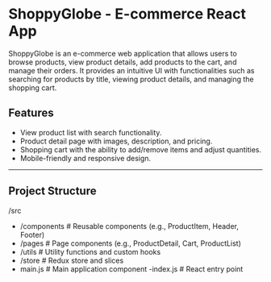 # ShoppyGlobe - E-commerce React App

ShoppyGlobe is an e-commerce web application that allows users to browse products, view product details, add products to the cart, and manage their orders. It provides an intuitive UI with functionalities such as searching for products by title, viewing product details, and managing the shopping cart.

## Features

- View product list with search functionality.
- Product detail page with images, description, and pricing.
- Shopping cart with the ability to add/remove items and adjust quantities.
- Mobile-friendly and responsive design.

---

## Project Structure
/src
 - /components      # Reusable components (e.g., ProductItem, Header, Footer)
 - /pages           # Page components (e.g., ProductDetail, Cart, ProductList)
 - /utils           # Utility functions and custom hooks
 -  /store           # Redux store and slices
 - main.js          # Main application component
  -index.js         # React entry point

